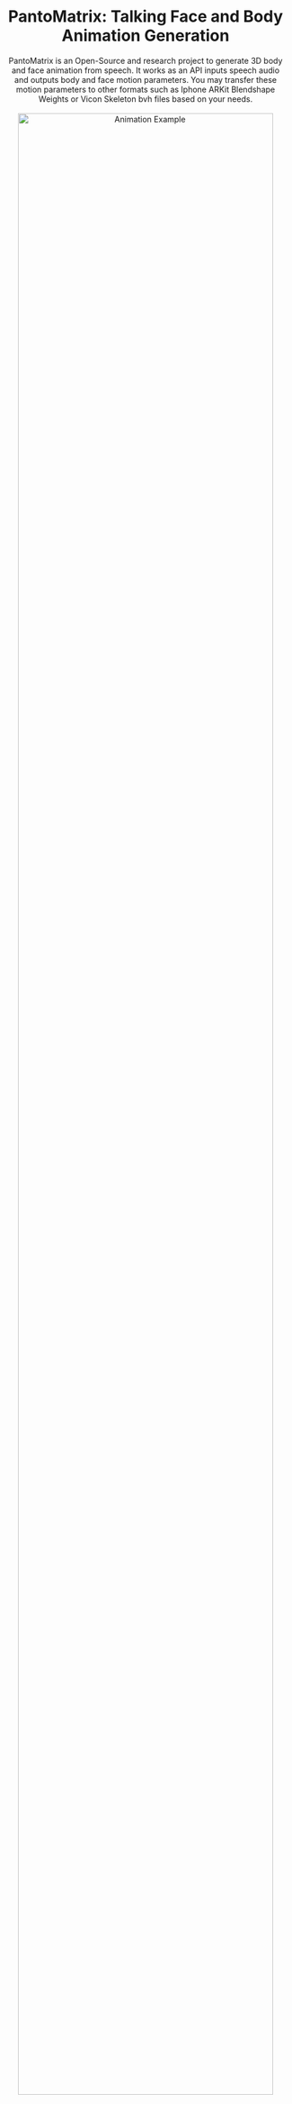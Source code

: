 <div align="center">
<h1>PantoMatrix: Talking Face and Body Animation Generation</h1> 
PantoMatrix is an Open-Source and research project to generate 3D body and face animation from speech. It works as an API inputs speech audio and outputs body and face motion parameters. You may transfer these motion parameters to other formats such as Iphone ARKit Blendshape Weights or Vicon Skeleton bvh files based on your needs. 
<br>
<br>
</div>
<!-- [![PWC](https://img.shields.io/endpoint.svg?url=https://paperswithcode.com/badge/emage-towards-unified-holistic-co-speech/3d-face-animation-on-beat2)](https://paperswithcode.com/sota/3d-face-animation-on-beat2?p=emage-towards-unified-holistic-co-speech)
[![PWC](https://img.shields.io/endpoint.svg?url=https://paperswithcode.com/badge/emage-towards-unified-holistic-co-speech/gesture-generation-on-beat2)](https://paperswithcode.com/sota/gesture-generation-on-beat2?p=emage-towards-unified-holistic-co-speech) -->

<div align="center">
  <img src="assets/intro.gif" alt="Animation Example" style="width:95%; clip-path: inset(0px 0px 3px 0px);">
</div>

<br>

<div align="center">
    <a href="https://pantomatrix.github.io/EMAGE/"><img src="https://img.shields.io/badge/Project-EMAGE-skyblue?logo=github&amp"></a>
    <!-- <a href="https://github.com/PantoMatrix/PantoMatrix/blob/main/scripts/EMAGE_2024/readme.md"><img src="https://img.shields.io/badge/Readme-gray?logo=readthedocs&amp"></a> -->
    <a href="https://www.youtube.com/watch?v=T0OYPvViFGE"><img src="https://img.shields.io/badge/Youtube-gray?logo=youtube&amp"></a>
    <a href="https://replicate.com/camenduru/emage"><img src="https://img.shields.io/badge/Replicate-gray?logo=google&amp"></a>
    <a href="https://colab.research.google.com/drive/1bB3LqAzceNTW2urXeMpOTPoJYTRoKlzB?usp=sharing"><img src="https://img.shields.io/badge/Colab-gray?logo=Google%20Colab&amp"></a>
    <a href="https://huggingface.co/spaces/H-Liu1997/EMAGE"><img src="https://img.shields.io/badge/Huggingface Space-gray?logo=huggingface&amp"></a>
    <a href="https://www.youtube.com/watch?v=T0OYPvViFGE"><img src="https://img.shields.io/badge/CVPR 2024-gray?logo=arxiv&amp"></a>
</div>

<div align="center">
    <a href="https://pantomatrix.github.io/BEAT/"><img src="https://img.shields.io/badge/Project-BEAT-lightyellow?logo=github&amp"></a>
    <!-- <a href="https://github.com/PantoMatrix/PantoMatrix/blob/main/scripts/EMAGE_2024/readme.md"><img src="https://img.shields.io/badge/Readme-gray?logo=readthedocs&amp"></a> -->
    <a href="https://www.youtube.com/watch?v=T0OYPvViFGE"><img src="https://img.shields.io/badge/Youtube-gray?logo=youtube&amp"></a>
    <!-- <a href="https://replicate.com/camenduru/emage"><img src="https://img.shields.io/badge/Replicate-gray?logo=google&amp"></a> -->
    <a href="https://colab.research.google.com/drive/1bB3LqAzceNTW2urXeMpOTPoJYTRoKlzB?usp=sharing"><img src="https://img.shields.io/badge/Colab-gray?logo=Google%20Colab&amp"></a>
    <!-- <a href="https://huggingface.co/spaces/H-Liu1997/EMAGE"><img src="https://img.shields.io/badge/Huggingface Space-gray?logo=huggingface&amp"></a> -->
    <a href="https://www.youtube.com/watch?v=T0OYPvViFGE"><img src="https://img.shields.io/badge/ECCV 2022-gray?logo=arxiv&amp"></a>
</div>

<div align="center">
    <a href="https://pantomatrix.github.io/DisCo/"><img src="https://img.shields.io/badge/Project-DisCo-pink?logo=github&amp"></a>
    <!-- <a href="https://github.com/PantoMatrix/PantoMatrix/blob/main/scripts/EMAGE_2024/readme.md"><img src="https://img.shields.io/badge/Readme-gray?logo=readthedocs&amp"></a> -->
    <a href="https://www.youtube.com/watch?v=T0OYPvViFGE"><img src="https://img.shields.io/badge/Youtube-gray?logo=youtube&amp"></a>
    <!-- <a href="https://replicate.com/camenduru/emage"><img src="https://img.shields.io/badge/Replicate-gray?logo=google&amp"></a> -->
    <!-- <a href="https://colab.research.google.com/drive/1bB3LqAzceNTW2urXeMpOTPoJYTRoKlzB?usp=sharing"><img src="https://img.shields.io/badge/Colab-gray?logo=Google%20Colab&amp"></a> -->
    <!-- <a href="https://huggingface.co/spaces/H-Liu1997/EMAGE"><img src="https://img.shields.io/badge/Huggingface Space-gray?logo=huggingface&amp"></a> -->
    <a href="https://www.youtube.com/watch?v=T0OYPvViFGE"><img src="https://img.shields.io/badge/ACMMM 2022-gray?logo=arxiv&amp"></a>
</div>

<h2>1. News</h2>

Welcome volunteers to contribute and collaborate on related topics. Feel free to submit the pull requests! Currently this repo is mainly maintained by haiyangliu1997@gmail.com in freetime.
 
- **[2025/01]** New inference api, visualization api, evaluation api, training codebase, are available!
- **[2024/07]** Now you could [download smplx motion (in .npz) file](https://huggingface.co/spaces/H-Liu1997/EMAGE), visualize with our blender addon and retarget to your avatar!
- **[2024/04]** Thanks to [@camenduru](https://twitter.com/camenduru), Replicate version EMAGE is available! you can directly call EMAGE via API!
- **[2024/03]** Thanks to [@sunday9999](https://github.com/sunday9999) for speeding up the inference video rendering from 1000s to 25s! 
- **[2024/03]** EMAGE Demos: [Colab demo](https://colab.research.google.com/drive/1AINafluW6Ba5-KYN_L43eyFK0zRklMvr?usp=sharing), [Gradio demo](https://github.com/PantoMatrix/PantoMatrix/tree/main/scripts/EMAGE_2024#user-content--gradio-demo).
- **[2024/02]** Quick Access: [How to setup EMAGE](https://github.com/PantoMatrix/PantoMatrix/blob/main/scripts/EMAGE_2024/readme.md), [Details of BEAT](https://github.com/PantoMatrix/PantoMatrix/blob/main/scripts/BEAT_2022/readme_beat.md). 🚀!
- **[2024/02]** Thanks to [@wubowen416](https://github.com/wubowen416) for the [scripts of automatic video visualization #83](https://github.com/PantoMatrix/PantoMatrix/issues/83) during inference!
- **[2022/03]** CaMN training scripts from [anonymous submission](https://github.com/beat2022dataset/beat).
<!-- - **[2024/02]** Training and Inference [Scripts](https://github.com/PantoMatrix/PantoMatrix/blob/main/scripts/EMAGE_2024/readme.md) are available for [EMAGE](https://pantomatrix.github.io/EMAGE/). -->
<!-- - **[2023/12]** [EMAGE](https://pantomatrix.github.io/EMAGE/) is available, including BEATX with both FLAME head and SMPLX body parameters.
- **[2023/05]** [BEAT_GENEA](https://drive.google.com/file/d/1wYW7eWAYPkYZ7WPOrZ9Z_GIll13-FZfx/view?usp=share_link) is allowed for pretraining in [GENEA2023](https://genea-workshop.github.io/2023/challenge/)! Thanks for GENEA's organizers! 
- **[2023/03]** [Samples](https://drive.google.com/drive/folders/1YLoGaJcrhp9Ap2tsJ4A5xNbKpzmDX6yD?usp=share_link) and [readme](https://github.com/PantoMatrix/BEAT/tree/main/beat2smpl) for SMPL-X body and hands data.
- **[2023/01]** [English data v0.2.1](https://drive.google.com/file/d/1Akf0WgAwuH2fvlWbvNpif4XRqXlpznh9/view?usp=share_link) are available. Fix the orientation issue. See [updation](./docs/updation.md) for details.
- **[2023/01]** Provide checkpoints (#14, #16), scripts for rendering (#17), preprocessing (#18).  
- **[2022/12]** Provide English data in Zip files (#10).
- **[2022/10]** [Project page](https://pantomatrix.github.io/BEAT/) and [rendered videos](https://drive.google.com/drive/folders/1ghZ7_4LkCyM_IZxTElzAwPzGheLrBGBu) are available.
- **[2022/08]** [All languages data v0.1.0](https://drive.google.com/drive/folders/1CVyJOp3G_A9l1N_CsKdHgXQfB4pXhG8c?usp=share_link)  (in separated files) are available. -->


 <!-- fgd: 2.2332441801
  bc: 0.7650137509
  l1: 9.8172253088 -->

<br>

## 2. Download links

We summarize the download links for pretrained models, datasets, tools supported as below.

### Model list

| Model  | Paper           | Inputs | Outputs**         | Language (Train)         | Performance*** (Full Body FGD) | Weights |
|--------|-----------------|--------|------------------|--------------------------|-------------------------------|---------|
| DisCo  | ACMMM 2022     | Audio  | Upper + Hands    | English (Speaker 2) | 2.233                            |    [Link](https://huggingface.co/H-Liu1997/disco_audio/tree/main)     |
| CaMN   | ECCV 2022      | Audio  | Upper + Hands    | English (Speaker 2) | 2.120                         |     [Link](https://huggingface.co/H-Liu1997/camn_audio/tree/main)    |
| EMAGE  | CVPR 2024      | Audio  | Full Body + Face | English (Speaker 2) | 0.615                        |    [Link](https://huggingface.co/H-Liu1997/emage_audio/tree/main)     |

** Outputs are in SMPLX and FLAME parameters. 

<!-- *** Full performance report including more metrics is [here](#performance-report). -->


## Dataset and tools


| Type   |  |  |         |
|--------|----------------------|--------------------|---------|
| Datasets  | [BEAT2 (SMPLX+FLAME)](https://huggingface.co/datasets/H-Liu1997/BEAT2) | [BEAT (BVH + ARKit)]()    | FGD Eval |
| Tools  | [Blender Addon](https://huggingface.co/datasets/H-Liu1997/BEAT2_Tools/resolve/main/smplx_blender_addon_20230921.zip?download=true) | SMPLX-FLAME Model | ARKit2FLAME |



<br>


## 3. How to Use the API (Inference)

### 3.1. Generate Gestures from Speech

You will generate SMPLX and FLAME parameters in this step and store into `.npz` files

#### Approach 1: Using Hugging Face Space
Upload your audio and directly download the results from our Hugging Face Space.

#### Approach 2: Local Setup
Clone the repository and set up locally.

```bash
# Clone the repository
git clone <repo_url>
bash setup.sh

# Run the test script
python test.py --audio_dir /your_audio_dir --save_dir /your_save_dir --visualization
```

#### Approach 3: Call API Directly

```python
# copy the ./models folder iin your project folder
from .model.camn_audio import CaMNAudioModel

model = CaMNAudioModel.from_pretrained("H-Liu1997/huggingface-model/camn_audio")
model.cuda().eval()

import librosa
import numpy as np
import torch
# copy the ./emage_utils folder in your project folder
from emage_utils import beat_format_save

audio_np, sr = librosa.load("/audio_path.wav", sr=model.cfg.audio_sr)
audio = torch.from_numpy(audio_np).float().cuda().unsqueeze(0)

motion_pred = model(audio)["motion_axis_angle"]
motion_pred_np = motion_pred.cpu().numpy()
beat_format_save(motion_pred_np, "/result_motion.npz")
```

<br>


### 3.2. Visualization

When you run the scripts in 3.1. there is an parameter `--visualization` to automatic enable visualizaion. Besides, you could also try visualiztion by the below.

#### Approach 1: Blender (Recommended)
Render the output using Blender or our visualization function:



#### Approach 2: 3D mesh

```python
# render a npz file to a mesh video
from emage_utils import fast_render
fast_render.render_one_sequence_no_gt("/result_motion.npz", "/audio_path.wav", "/result_video.mp4", remove_global=True)
```

#### Approach 3: 2D OpenPose style video

```python
from trochvision.io import write_video
from emage_utils.format_transfer import render2d
from emage_utils import fast_render


motion_dict = np.load(npz_path, allow_pickle=True)
# face
v2d_face = render2d(motion_dict, (512, 512), face_only=True, remove_global=True)
write_video(npz_path.replace(".npz", "_2dface.mp4"), v2d_face.permute(0, 2, 3, 1), fps=30)
fast_render.add_audio_to_video(npz_path.replace(".npz", "_2dface.mp4"), audio_path, npz_path.replace(".npz", "_2dface_audio.mp4"))

# body
v2d_body = render2d(motion_dict, (720, 480), face_only=False, remove_global=True)
write_video(npz_path.replace(".npz", "_2dbody.mp4"), v2d_body.permute(0, 2, 3, 1), fps=30)
fast_render.add_audio_to_video(npz_path.replace(".npz", "_2dbody.mp4"), audio_path, npz_path.replace(".npz", "_2dbody_audio.mp4"))
```

<br>

###  3.3. Evaluation

For academic users, the evaluation code is organized into an evaluation API. 

```python
# copy the ./emage_evaltools folder into your folder
from emage_evaltools.metric import FGD, BC, L1Div, LVDFace, MSEFace

# init
fgd_evaluator = FGD(download_path="./emage_evaltools/")
bc_evaluator = BC(download_path="./emage_evaltools/", sigma=0.3, order=7)
l1div_evaluator= L1div()
lvd_evaluator = LVDFace()
mse_evaluator = MSEFace()

# Example usage
for motion_pred in all_motion_pred:
    # bc and l1 require position representation
    motion_position_pred = get_motion_rep_numpy(motion_pred, device=device, betas=betas)["position"] # t*55*3
    motion_position_pred = motion_position_pred.reshape(t, -1)
    # ignore the start and end 2s, this may for beat dataset only
    audio_beat = bc_evaluator.load_audio(test_file["audio_path"], t_start=2 * 16000, t_end=int((t-60)/30*16000))
    motion_beat = bc_evaluator.load_motion(motion_position_pred, t_start=60, t_end=t-60, pose_fps=30, without_file=True)
    bc_evaluator.compute(audio_beat, motion_beat, length=t-120, pose_fps=30)

    l1_evaluator.compute(motion_position_pred)
    
    face_position_pred = get_motion_rep_numpy(motion_pred, device=device, expressions=expressions_pred, expression_only=True, betas=betas)["vertices"] # t -1
    face_position_gt = get_motion_rep_numpy(motion_gt, device=device, expressions=expressions_gt, expression_only=True, betas=betas)["vertices"]
    lvd_evaluator.compute(face_position_pred, face_position_gt)
    mse_evaluator.compute(face_position_pred, face_position_gt)
    
    # fgd requires rotation 6d representaiton
    motion_gt = torch.from_numpy(motion_gt).to(device).unsqueeze(0)
    motion_pred = torch.from_numpy(motion_pred).to(device).unsqueeze(0)
    motion_gt = rc.axis_angle_to_rotation_6d(motion_gt.reshape(1, t, 55, 3)).reshape(1, t, 55*6)
    motion_pred = rc.axis_angle_to_rotation_6d(motion_pred.reshape(1, t, 55, 3)).reshape(1, t, 55*6)
    fgd_evaluator.update(motion_pred.float(), motion_gt.float())
    
metrics = {}
metrics["fgd"] = fgd_evaluator.compute()
metrics["bc"] = bc_evaluator.avg()
metrics["l1"] = l1_evaluator.avg()
metrics["lvd"] = lvd_evaluator.avg()
metrics["mse"] = mse_evaluator.avg()
```

Hyperparameters may vary depending on the dataset. For example, for the BEAT dataset, we use `(0.3, 7)`; for the TalkShow dataset, we use `(0.5, 7)`. You may adjust based on your data.

<br>

## 4. Training

This new codebase only have the audio-only version model for better real-world applications. For reproducing audio+text results in the paper, please check and reference the previous codebase below.

| Model  | Inputs (Paper)      | Old Codebase | Input (Current Codebase)  | 
|--------|---------------------|-----------------------------|---------------------|
| DisCo  | Audio + Text        |    link                         | Audio               |       
| CaMN   | Audio + Text + Emotion + Facial |      link               | Audio               |          
| EMAGE  | Audio + Text        | link                      | Audio               |     


### 4.1. General Setup

Environment setup, skip if you already setup the inference.
```bash
bash setup.sh
source /content/py39/bin/activate
```

Download the dataset
```bash
sudo apt-get update
sudo apt-get install git-lfs
git lfs install
git clone https://huggingface.co/datasets/H-Liu1997/BEAT2
```

Your folder should like follows for the correct path
```bash
/content/
|-- beat2
|-- pantomatrix-master
   `-- train_emage_audio.py
```

### 4.1. Training EMAGE

#### Preprocessing

Extract the foot contact data
```bash
cd ./pantomatrix-master/
python ./datasets/foot_contact.py
```

#### VQ-VAEs

Use pretrained models:

```python
from .model.emage_audio import EmageVQVAEModel, EmageVAEModel, EmageVQModel

motion_vq = EmageVQModel(
  face_model=EmageVQVAEConv.from_pretrained("H-Liu1997/emage_audio", subfolder="emage_vq/face"),
  upper_model=EmageVQVAEConv.from_pretrained("H-Liu1997/emage_audio", subfolder="emage_vq/upper"),
  lower_model=EmageVQVAEConv.from_pretrained("H-Liu1997/emage_audio", subfolder="emage_vq/lower"),
  hands_model=EmageVQVAEConv.from_pretrained("H-Liu1997/emage_audio", subfolder="emage_vq/hands"),
  global_model=EmageVAEConv.from_pretrained("H-Liu1997/emage_audio", subfolder="emage_vq/global"),
).to(device)
motion_vq.eval()
```

#### Audio2Gesture Network

```bash
torchrun --nproc_per_node 1 --nnodes 1 train_emage_audio.py --config ./configs/emage_audio.py --evaluation
```

Use these flags as needed:

- `--evaluation`: Calculate the test metric.
- `--wandb`: Activate logging to WandB.
- `--visualization`: Render test results (slow; disable for efficiency).
- `--test`: Test mode; load last checkpoint and evaluate.
- `--debug`: Debug mode; iterate one data point for fast testing.

<br>

### 4.2. Training CaMN

#### Audio2Gesture Network

```bash
torchrun --nproc_per_node 1 --nnodes 1 train_camn_audio.py --config ./configs/camn_audio.py --evaluation
```

Use these flags as needed:

- `--evaluation`: Calculate the test metric.
- `--wandb`: Activate logging to WandB.
- `--visualization`: Render test results (slow; disable for efficiency).
- `--test`: Test mode; load last checkpoint and evaluate.
- `--debug`: Debug mode; iterate one data point for fast testing.

### 4.3. Training DisCo

#### Preprocessing

Extract the cluster information
```bash
cd ./pantomatrix-master/
python ./datasets/clustering.py
```

#### Audio2Gesture Network

```bash
torchrun --nproc_per_node 1 --nnodes 1 train_disco_audio.py --config ./configs/disco_audio.py --evaluation
```

Use these flags as needed:

- `--evaluation`: Calculate the test metric.
- `--wandb`: Activate logging to WandB.
- `--visualization`: Render test results (slow; disable for efficiency).
- `--test`: Test mode; load last checkpoint and evaluate.
- `--debug`: Debug mode; iterate one data point for fast testing.

<br>

<h2>5. Reference </h2>

<!-- **CoRR 2024**<br /> -->
**CVPR 2024**<br />
**EMAGE: Towards Unified Holistic Co-Speech Gesture Generation via Expressive Masked Audio Gesture Modeling**<br >
<sub>
<a href="https://h-liu1997.github.io/">Haiyang Liu</a>\*,
<a href="https://zzhat0706.github.io/PersonalPage/">Zihao Zhu</a>\*,
<a href="https://ps.is.mpg.de/person/gbecherini">Giorgio Becherini</a>, 
<a href="https://scholar.google.com/citations?user=9sWVrREAAAAJ&hl=en">Yichen Peng</a>,
<a>Mingyang Su</a>,
<a>You Zhou</a>,
<a href="https://iwanao731.github.io/">Naoya Iwamoto</a>,
<a href="http://www.bozheng-lab.com/">Bo Zheng</a>,
<a href="https://ps.is.mpg.de/person/black">Michael J. Black</a>\
</sub>
<sub>
<sup>(*Equal Contribution)</sup>
<sub>
------------
<img src ="assets/EMAGE_2024/teaser.gif" width="100%">

<p align="left">
We propose EMAGE, a framework to generate full-body human gestures from audio and masked gestures, encompassing facial, local body, hands, and global movements. To achieve this, we first introduce BEATX (BEAT-SMPLXFLAME), a new mesh-level holistic co-speech dataset. BEATX combines MoShed SMPLX body with FLAME head parameters and further refines the modeling of head, neck, and finger movements, offering a community-standardized, high-quality 3D motion captured dataset. EMAGE leverages masked body gesture priors during training to boost inference performance. It involves a Masked Audio Gesture Transformer, facilitating joint training on audio-togesture generation and masked gesture reconstruction to effectively encode audio and body gesture hints. Encoded body hints from masked gestures are then separately employed to generate facial and body movements. Moreover, EMAGE adaptively merges speech features from the audio’s rhythm and content and utilizes four compositional VQVAEs to enhance the results’ fidelity and diversity. Experiments demonstrate that EMAGE generates holistic gestures with state-of-the-art performance and is flexible in accepting predefined spatial-temporal gesture inputs, generating complete, audio-synchronized results.
</p>

<p align="center">
<img src ="assets/EMAGE_2024/res.png" width="100%">
</p>

<p align="center">
-
<a href="https://pantomatrix.github.io/EMAGE/">Project Page</a>
-
<a href="https://arxiv.org/abs/2401.00374">Paper</a>
-
<a href="https://www.youtube.com/watch?v=T0OYPvViFGE">Video</a>
-
<a href="https://github.com/PantoMatrix/PantoMatrix/tree/main/scripts/EMAGE_2024">Code</a>
-
<a href="https://colab.research.google.com/drive/1AINafluW6Ba5-KYN_L43eyFK0zRklMvr?usp=sharing">Demo</a>
-
<a href="https://drive.google.com/drive/folders/1ukbifhHc85qWTzspEgvAxCXwn9mK4ifr">Dataset</a>
-
<a href="https://drive.google.com/drive/folders/1ukbifhHc85qWTzspEgvAxCXwn9mK4ifr">Blender Add-On</a>
-
</p>

<p align=center>
    <a href="https://www.youtube.com/watch?v=T0OYPvViFGE">
    <img  width="68%" src="assets/EMAGE_2024/th.png">
    </a>
</p>

<!-- <p align="center">
-
<a>Data Processing</a>
-
</p>
<img src ="assets/EMAGE_2024/data.png" width="100%"> -->

------------

**ECCV 2022**<br />
**BEAT: A Large-Scale Semantic and Emotional Multi-Modal Dataset for Conversational Gestures Synthesis**<br >
<sub>
<a href="https://h-liu1997.github.io/">Haiyang Liu</a>,
<a href="https://zzhat0706.github.io/PersonalPage/">Zihao Zhu</a>,
<a href="https://iwanao731.github.io/">Naoya Iwamoto</a>,
<a href="https://scholar.google.com/citations?user=9sWVrREAAAAJ&hl=en">Yichen Peng</a>,
<a href="https://scholar.google.co.jp/citations?user=hgCoNowAAAAJ&hl=ja">Zhengqing Li</a>,
<a>You Zhou</a>,
<a href="https://scholar.google.com.sg/citations?user=Bm1TcmsAAAAJ&hl=en">Elif Bozkurt</a>,
<a href="http://www.bozheng-lab.com/">Bo Zheng</a>
</sub>
------------
<img src ="assets/BEAT_2022/teaser.png" width="100%">

<p align="left">
Achieving realistic, vivid, and human-like synthesized conversational gestures conditioned on multi-modal data is still an unsolved problem due to the lack of available datasets, models and standard evaluation metrics. To address this, we build Body-Expression-Audio-Text dataset, BEAT, which has i) 76 hours, high-quality, multi-modal data captured from 30 speakers talking with eight different emotions and in four different languages, ii) 32 millions frame-level emotion and semantic relevance annotations. Our statistical analysis on BEAT demonstrates the correlation of conversational gestures with facial expressions, emotions, and semantics, in addition to the known correlation with audio, text, and speaker identity. Based on this observation, we propose a baseline model, Cascaded Motion Network (CaMN), which consists of above six modalities modeled in a cascaded architecture for gesture synthesis. To evaluate the semantic relevancy, we introduce a metric, Semantic Relevance Gesture Recall (SRGR). Qualitative and quantitative experiments demonstrate metrics’ validness, ground truth data quality, and baseline’s state-of-the-art performance. To the best of our knowledge, BEAT is the largest motion capture dataset for investigating human gestures, which may contribute to a number of different research fields, including controllable gesture synthesis, cross-modality analysis, and emotional gesture recognition.
</p>

<p align="center">
<img src ="assets/BEAT_2022/data2.png" width="100%">
</p>

<p align="center">
-
<a href="https://pantomatrix.github.io/BEAT/">Project Page</a>
-
<a href="https://www.ecva.net/papers/eccv_2022/papers_ECCV/papers/136670605.pdf">Paper</a>
-
<a href="https://www.youtube.com/watch?v=F6nXVTUY0KQ">Video</a>
-
<a href="https://github.com/PantoMatrix/PantoMatrix/tree/main/scripts/BEAT_2022">Code</a>
-
<a href="https://colab.research.google.com/drive/1bB3LqAzceNTW2urXeMpOTPoJYTRoKlzB?usp=sharing">Colab Demo</a>
-
<a href="https://pantomatrix.github.io/BEAT-Dataset/">Dataset</a>
-
<a href="https://paperswithcode.com/sota/gesture-generation-on-beat?p=beat-a-large-scale-semantic-and-emotional">Benchmark</a>
-
</p>

<p align=center>
    <a href="https://www.youtube.com/watch?v=F6nXVTUY0KQ">
    <img  width="68%" src="assets/BEAT_2022/th.png">
    </a>
</p>

<!-- <p align="center">
-
<a>Data Distribution</a>
-
</p>
<img src ="assets/BEAT_2022/data1.png" width="100%">
<img src ="assets/BEAT_2022/data2.png" width="100%"> -->

------------

**ACMMM 2022**<br />
**DisCo: Disentangled Implicit Content and Rhythm Learning for Diverse Co-Speech Gesture Synthesis**<br >
<sub>
<a href="https://h-liu1997.github.io/">Haiyang Liu</a>,
<a href="https://iwanao731.github.io/">Naoya Iwamoto</a>,
<a href="https://zzhat0706.github.io/PersonalPage/">Zihao Zhu</a>,
<a href="https://scholar.google.co.jp/citations?user=hgCoNowAAAAJ&hl=ja">Zhengqing Li</a>,
<a>You Zhou</a>,
<a href="https://scholar.google.com.sg/citations?user=Bm1TcmsAAAAJ&hl=en">Elif Bozkurt</a>,
<a href="http://www.bozheng-lab.com/">Bo Zheng</a>
</sub>
------------
<img src ="assets/DisCo_2022/teaser.png" width="100%">

<p align="left">
Current co-speech gestures synthesis methods struggle with generating diverse motions and typically collapse to single or few frequent motion sequences, which are trained on original data distribution with customized models and strategies. We tackle this problem by temporally clustering motion sequences into content and rhythm segments and then training on content-balanced data distribution. In particular, by clustering motion sequences, we have observed for each rhythm pattern, some motions appear frequently, while others appear less. This imbalance results in the difficulty of generating low frequent occurrence motions and it cannot be easily solved by resampling, due to the inherent many-tomany mapping between content and rhythm. Therefore, we present DisCo, which disentangles motion into implicit content and rhythm features by contrastive loss for adopting different data balance strategies. Besides, to model the inherent mapping between content and rhythm features, we design a diversity-and-inclusion network (DIN), which firstly generates content features candidates and then selects one candidate by learned voting. Experiments on two public datasets, Trinity and S2G-Ellen, justify that DisCo generates more realistic and diverse motions than state-of-the-art methods.
</p>

<p align="center">
<img src ="assets/DisCo_2022/res.png" width="100%">
</p>

<p align="center">
-
<a href="https://pantomatrix.github.io/DisCo/">Project Page</a>
-
<a href="https://dl.acm.org/doi/abs/10.1145/3503161.3548400">Paper</a>
-
<a href="https://www.youtube.com/watch?v=Nd6NX27ykgA">Video</a>
-
<a href="https://github.com/PantoMatrix/PantoMatrix/tree/main/scripts/DisCo_2022">Code</a>
-
</p>

<p align=center>
    <a href="https://www.youtube.com/watch?v=Nd6NX27ykgA">
    <img  width="68%" src="assets/DisCo_2022/th.png">
    </a>
</p>



Copyright Information
============
The website is inspired by the template of <a href="https://github.com/sebastianstarke/AI4Animation">AI4Animation</a>.
